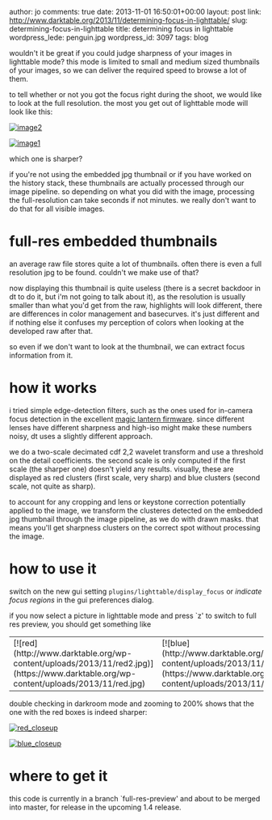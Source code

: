 author: jo
comments: true
date: 2013-11-01 16:50:01+00:00
layout: post
link: http://www.darktable.org/2013/11/determining-focus-in-lighttable/
slug: determining-focus-in-lighttable
title: determining focus in lighttable
wordpress_lede: penguin.jpg
wordpress_id: 3097
tags: blog

wouldn't it be great if you could judge sharpness of your images in lighttable mode? this mode is limited to small and medium sized thumbnails of your images, so we can deliver the required speed to browse a lot of them.

to tell whether or not you got the focus right during the shoot, we would like to look at the full resolution. the most you get out of lighttable mode will look like this:

[![image2](http://www.darktable.org/wp-content/uploads/2013/11/image2.jpg)](https://www.darktable.org/wp-content/uploads/2013/11/image2.jpg)

[![image1](http://www.darktable.org/wp-content/uploads/2013/11/image1.jpg)](https://www.darktable.org/wp-content/uploads/2013/11/image1.jpg)

which one is sharper?

if you're not using the embedded jpg thumbnail or if you have worked on the history stack, these thumbnails are actually processed through our image pipeline. so depending on what you did with the image, processing the full-resolution can take seconds if not minutes. we really don't want to do that for all visible images.




# full-res embedded thumbnails


an average raw file stores quite a lot of thumbnails. often there is even a full resolution jpg to be found. couldn't we make use of that?

now displaying this thumbnail is quite useless (there is a secret backdoor in dt to do it, but i'm not going to talk about it), as the resolution is usually smaller than what you'd get from the raw, highlights will look different, there are differences in color management and basecurves. it's just different and if nothing else it confuses my perception of colors when looking at the developed raw after that.

so even if we don't want to look at the thumbnail, we can extract focus information from it.




# how it works


i tried simple edge-detection filters, such as the ones used for in-camera focus detection in the excellent [magic lantern firmware](http://magiclantern.fm). since different lenses have different sharpness and high-iso might make these numbers noisy, dt uses a slightly different approach.

we do a two-scale decimated cdf 2,2 wavelet transform and use a threshold on the detail coefficients. the second scale is only computed if the first scale (the sharper one) doesn't yield any results. visually, these are displayed as red clusters (first scale, very sharp) and blue clusters (second scale, not quite as sharp).

to account for any cropping and lens or keystone correction potentially applied to the image, we transform the clusteres detected on the embedded jpg thumbnail through the image pipeline, as we do with drawn masks. that means you'll get sharpness clusters on the correct spot without processing the image.


# how to use it


switch on the new gui setting `plugins/lighttable/display_focus` or _indicate focus regions_ in the gui preferences dialog.

if you now select a picture in lighttable mode and press `z' to switch to full res preview, you should get something like

<table >
<tr >
<td >
[![red](http://www.darktable.org/wp-content/uploads/2013/11/red2.jpg)](https://www.darktable.org/wp-content/uploads/2013/11/red.jpg)

</td>
<td >
[![blue](http://www.darktable.org/wp-content/uploads/2013/11/blue2.jpg)](https://www.darktable.org/wp-content/uploads/2013/11/blue.jpg)

</td></tr></table>

double checking in darkroom mode and zooming to 200% shows that the one with the red boxes is indeed sharper:

[![red_closeup](http://www.darktable.org/wp-content/uploads/2013/11/red_closeup.jpg)](https://www.darktable.org/wp-content/uploads/2013/11/red_closeup.jpg)

[![blue_closeup](http://www.darktable.org/wp-content/uploads/2013/11/blue_closeup.jpg)](https://www.darktable.org/wp-content/uploads/2013/11/blue_closeup.jpg)




# where to get it


this code is currently in a branch `full-res-preview' and about to be merged into master, for release in the upcoming 1.4 release.

